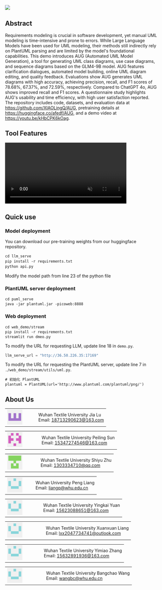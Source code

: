 <img src="./assets/框架图_页面_3.jpg">

## Abstract

Requirements modeling is crucial in software development, yet manual UML modeling is time-intensive and prone to errors. While Large Language Models have been used for UML modeling, their methods still indirectly rely on PlantUML parsing and are limited by the model's foundational capabilities. This demo introduces AUG (Automated UML Model Generation), a tool for generating UML class diagrams, use case diagrams, and sequence diagrams based on the GLM4-9B model. AUG features clarification dialogues, automated model building, online UML diagram editing, and quality feedback. Evaluations show AUG generates UML diagrams with high accuracy, achieving precision, recall, and F1 scores of 78.68\%, 67.37\%, and 72.59\%, respectively. Compared to ChatGPT 4o, AUG shows improved recall and F1 scores. A questionnaire study highlights AUG's usability and time efficiency, with high user satisfaction reported. The repository includes code, datasets, and evaluation data at https://github.com/XIAOLingQ/AUG, pretraining details at https://huggingface.co/afedf/AUG, and a demo video at https://youtu.be/kHbCPK6kOag.

## Tool Features

<video src="https://private-user-images.githubusercontent.com/143795037/402926288-cddabfdf-611b-4ecf-8c8c-704f605299a4.mp4?jwt=eyJhbGciOiJIUzI1NiIsInR5cCI6IkpXVCJ9.eyJpc3MiOiJnaXRodWIuY29tIiwiYXVkIjoicmF3LmdpdGh1YnVzZXJjb250ZW50LmNvbSIsImtleSI6ImtleTUiLCJleHAiOjE3MzY4NTU2NzQsIm5iZiI6MTczNjg1NTM3NCwicGF0aCI6Ii8xNDM3OTUwMzcvNDAyOTI2Mjg4LWNkZGFiZmRmLTYxMWItNGVjZi04YzhjLTcwNGY2MDUyOTlhNC5tcDQ_WC1BbXotQWxnb3JpdGhtPUFXUzQtSE1BQy1TSEEyNTYmWC1BbXotQ3JlZGVudGlhbD1BS0lBVkNPRFlMU0E1M1BRSzRaQSUyRjIwMjUwMTE0JTJGdXMtZWFzdC0xJTJGczMlMkZhd3M0X3JlcXVlc3QmWC1BbXotRGF0ZT0yMDI1MDExNFQxMTQ5MzRaJlgtQW16LUV4cGlyZXM9MzAwJlgtQW16LVNpZ25hdHVyZT05NDk4YTViNzI0ZGViYjQ1NDdmY2QzNjA0YjA5ZDc4NmNlYmU0MjVkMzhlYzM2YTZkZDIwMzhkMmM1MzY5YjA3JlgtQW16LVNpZ25lZEhlYWRlcnM9aG9zdCJ9.CqGbQ2jn44J8bmdLJdPgHW8z2410ksD6e4mhSnM66vw" controls="controls" muted="muted" class="d-block rounded-bottom-2 border-top width-fit" style="max-height:640px; min-height: 200px"></video>

## Quick use

### Model deployment

You can download our pre-training weights from our huggingface repository.

```1
cd llm_serve
pip install -r requirements.txt
python api.py
```

Modify the model path from line 23 of the python file

### PlantUML server deployment

```puml
cd puml_serve
java -jar plantuml.jar -picoweb:8888 
```

### Web deployment

```client
cd web_demo/stream
pip install -r requirements.txt
streamlit run dmeo.py
```

To modify the URL for requesting LLM, update line 18 in `demo.py`.

```vue.config.js
llm_serve_url = "http://36.50.226.35:17169"
```

To modify the URL for requesting the PlantUML server, update line 7 in `./web_demo/stream/utils/uml.py`.

```
# 初始化 PlantUML
plantuml = PlantUML(url='http://www.plantuml.com/plantuml/png/')
```

## About Us

<table>
  <tr>
    <td style="width: 30%;">
      <img src="./assets/about/lj.png">
    </td>
    <td style="vertical-align: middle; padding-left: 10px;">
      Wuhan Textile University Jia Lu<br>
      Email: <a href="mailto:18713290623@163.com">18713290623@163.com</a>
    </td>
  </tr>
</table>
<table>
  <tr>
    <td style="width: 30%;">
      <img src="./assets/about/spl.png">
    </td>
    <td style="vertical-align: middle; padding-left: 10px;">
      Wuhan Textile University Peiling Sun<br>
      Email: <a href="mailto:15347274546@163.com">15347274546@163.com</a>
    </td>
  </tr>
</table>
<table>
  <tr>
    <td style="width: 30%;">
      <img src="./assets/about/lsy.png">
    </td>
    <td style="vertical-align: middle; padding-left: 10px;">
      Wuhan Textile University Shiyu Zhu<br>
      Email: <a href="mailto:1303334710@qq.com">1303334710@qq.com</a>
    </td>
  </tr>
</table>
<table>
  <tr>
    <td style="width: 30%;">
      <img src="./assets/about/zsy.png">
    </td>
    <td style="vertical-align: middle; padding-left: 10px;">
      Wuhan University Peng Liang<br>
      Email: <a href="mailto:liangp@whu.edu.cn">liangp@whu.edu.cn</a>
    </td>
  </tr>
</table>
<table>
  <tr>
    <td style="width: 30%;">
      <img src="./assets/about/zsy.png">
    </td>
    <td style="vertical-align: middle; padding-left: 10px;">
      Wuhan Textile University Yingkai Yuan<br>
      Email: <a href="mailto:15623088651@163.com">15623088651@163.com</a>
    </td>
  </tr>
</table>
<table>
  <tr>
    <td style="width: 30%;">
      <img src="./assets/about/zsy.png">
    </td>
    <td style="vertical-align: middle; padding-left: 10px;">
      Wuhan Textile University Xuanxuan Liang<br>
      Email: <a href="mailto:lxx2047734741@outlook.com">lxx2047734741@outlook.com</a>
    </td>
  </tr>
</table>
<table>
  <tr>
    <td style="width: 30%;">
      <img src="./assets/about/zsy.png">
    </td>
    <td style="vertical-align: middle; padding-left: 10px;">
      Wuhan Textile University Yimiao Zhang<br>
      Email: <a href="mailto:15632891936@163.com">15632891936@163.com</a>
    </td>
  </tr>
</table>
<table>
  <tr>
    <td style="width: 30%;">
      <img src="./assets/about/zsy.png">
    </td>
    <td style="vertical-align: middle; padding-left: 10px;">
      Wuhan Textile University Bangchao Wang<br>
      Email: <a href="mailto:wangbc@whu.edu.cn">wangbc@whu.edu.cn</a>
    </td>
  </tr>
</table>
